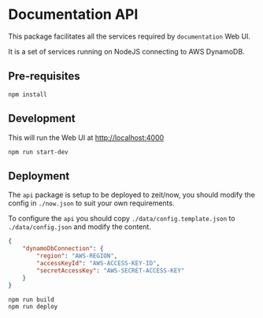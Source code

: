 # Documentation API

This package facilitates all the services required by `documentation` Web UI.

It is a set of services running on NodeJS connecting to AWS DynamoDB.

## Pre-requisites

```shell
npm install
```

## Development

This will run the Web UI at <http://localhost:4000>

```shell
npm run start-dev
```

## Deployment

The `api` package is setup to be deployed to zeit/now, you should modify the config in `./now.json` to suit your own requirements.

To configure the `api` you should copy `./data/config.template.json` to `./data/config.json` and modify the content.

```json
{
    "dynamoDbConnection": {
        "region": "AWS-REGION",
        "accessKeyId": "AWS-ACCESS-KEY-ID",
        "secretAccessKey": "AWS-SECRET-ACCESS-KEY"
    }
}
```

```shell
npm run build
npm run deploy
```
